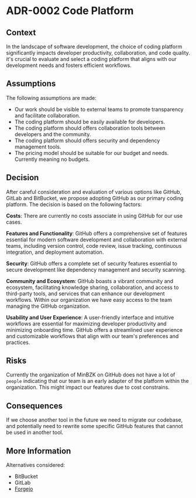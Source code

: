 # ADR-0002 Code Platform

## Context

In the landscape of software development, the choice of coding platform significantly impacts developer productivity,
collaboration, and code quality. it's crucial to evaluate and select a coding platform that aligns with our development
needs and fosters efficient workflows.

## Assumptions

The following assumptions are made:

- Our work should be visible to external teams to promote transparency and facilitate collaboration.
- The coding platform should be easily available for developers.
- The coding platform should offers collaboration tools between developers and the community.
- The coding platform should offers security and dependency management tools.
- The pricing model should be suitable for our budget and needs. Currently meaning no budgets.

## Decision

After careful consideration and evaluation of various options like GitHub, GitLab and BitBucket, we propose adopting
GitHub as our primary coding platform. The decision is based on the following factors:

**Costs**: There are currently no costs associate in using GitHub for our use cases.

**Features and Functionality**: GitHub offers a comprehensive set of features essential for modern software development
and collaboration with external teams, including version control, code review, issue tracking, continuous integration,
and deployment automation.

**Security**: GitHub offers a complete set of security features essential to secure development like dependency management
and security scanning.

**Community and Ecosystem**: GitHub boasts a vibrant community and ecosystem, facilitating knowledge sharing, collaboration,
and access to third-party tools, and services that can enhance our development workflows. Within our organization we have
easy access to the team managing the GitHub organization.

**Usability and User Experience**: A user-friendly interface and intuitive workflows are essential for maximizing developer
productivity and minimizing onboarding time. GitHub offers a streamlined user experience and customizable workflows that
align with our team's preferences and practices.

## Risks

Currently the organization of MinBZK on GitHub does not have a lot of `people` indicating that our team is an early
adapter of the platform within the organization. This might impact our features due to cost constrains.

## Consequences

If we choose another tool in the future we need to migrate our codebase, and potentially need to rewrite some specific GitHub
features that cannot be used in another tool.

## More Information

Alternatives considered:

- BitBucket
- GitLab
- [Forgejo](https://forgejo.org/)
